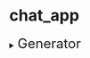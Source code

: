 # chat_app

<details>
    <summary><font size="5">Generator</font> </summary>


### Json to model generator

1. Create/copy `.json` files into `lib/json/`
2. Run the following command<br/>

   ```sh
   flutter pub run json_to_model -s lib/json -o lib/app/data/model
   ```

3. Use the generated models in `lib/app/data/model/`<br/>
   [Package Docs](https://pub.dev/packages/json_to_model)

### Assets generator

1. Copy icon/images files into `assets/icons`, `assets/images`, `assets/fonts`, ...

   ```
   -- assets
     -- icons
       -- an_icon.svg
     -- images
       -- an_image.png
     -- fonts
       -- Nunito-Regular.ttf
   ```

2. Run the following command<br/>

   ```sh
   flutter packages pub run build_runner build
   ```

3. Usage:<br/>

   ```dart
 
   // Display a svg
   Assets.icons.anIcon.svg(),
   // Display an image
   Assets.images.anImage.image()
   // Using font
   Text('Hi', style: TextStyle(fontFamily: FontFamily.nunito))
   ```

   > **_NOTE:_** All of the assets have to be defined in pubspec.yaml
   > [Package Docs](https://pub.dev/packages/flutter_gen)

</details>
